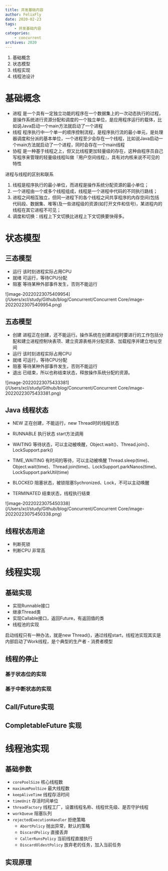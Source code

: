 ```yaml
---
title: 并发基础内容
author: FelixFly
date: 2020-02-23
tags:
    - 并发基础内容
categories: 
    - concurrent
archives: 2020
---
```


1. 基础概念
2. 状态模型
3. 线程实现
3. 线程池设计

<!-- more -->

# 基础概念

* 进程 是一个具有一定独立功能的程序在一个数据集上的一次动态执行的过程，是操作系统进行资源分配和调度的一个独立单位，是应用程序运行的载体，比如说Java启动一个main方法就启动了一个进程
* 线程 程序执行中一个单一的顺序控制流程，是程序执行流的最小单元，是处理器调度和分派的基本单位，一个进程至少会存在一个线程，比如说Java启动一个main方法就启动了一个进程，同时会存在一个main线程
* 协程 是一种基于线程之上，但又比线程更加轻量级的存在，这种由程序员自己写程序来管理的轻量级线程叫做『用户空间线程』，具有对内核来说不可见的特性

进程与线程的区别和联系

1. 线程是程序执行的最小单位，而进程是操作系统分配资源的最小单位；
2. 一个进程由一个或多个线程组成，线程是一个进程中代码的不同执行路线；
3. 进程之间相互独立，但同一进程下的各个线程之间共享程序的内存空间(包括代码段、数据集、堆等)及一些进程级的资源(如打开文件和信号)，某进程内的线程在其它进程不可见；
4. 调度和切换：线程上下文切换比进程上下文切换要快得多。

# 状态模型

## 三态模型

* 运行 该时刻进程实际占用CPU
* 就绪 可运行，等待CPU分配
* 阻塞 等待某种外部事件发生，否则不能运行

![image-20220223075409954](/Users/xcl/study/Github/blog/Concurrent/Concurrent Core/image-20220223075409954.png)

## 五态模型

* 创建 进程正在创建，还不能运行。操作系统在创建进程时要进行的工作包括分配和建立进程控制块表项、建立资源表格并分配资源、加载程序并建立地址空间
* 运行 该时刻进程实际占用CPU
* 就绪 可运行，等待CPU分配
* 阻塞 等待某种外部事件发生，否则不能运行
* 退出 已结束，所以也称结束状态，释放操作系统分配的资源。

![image-20220223075433381](/Users/xcl/study/Github/blog/Concurrent/Concurrent Core/image-20220223075433381.png)

## Java 线程状态

* NEW  正在创建，不能运行，new Thread时的线程状态
* RUNNABLE 执行状态 start方法调用
* WAITING 等待状态，可以主动被唤醒，Object.wait()、Thread.join()、LockSupport.park()
* TIME_WAITING 有时间的等待，可以主动被唤醒 Thread.sleep(time)、Object.wait(time)、Thread.join(time)、LockSupport.parkNanos(time)、LockSupport.parkUtil(time)

* BLOCKED   阻塞状态，被锁阻塞Sychronized、Lock，不可以主动唤醒
* TERMINATED 结束状态，线程执行结束

![image-20220223075450338](/Users/xcl/study/Github/blog/Concurrent/Concurrent Core/image-20220223075450338.png)

## 线程状态用途

* 判断死锁
* 判断CPU 非常高

# 线程实现

## 基础实现

* 实现Runnable接口
* 继承Thread类
* 实现Callable接口，返回Future，有返回值的类
* 线程池的实现

启动线程只有一种办法，就是new Thread()，通过线程start，线程池实现其实是内部启动了Work线程，是个典型的生产者 - 消费者模型

## 线程的停止

### 基于状态位的实现



### 基于中断状态的实现



## Call/Future实现



## CompletableFuture 实现



# 线程池实现

## 基础参数

* `corePoolSize` 核心线程数
* `maximumPoolSize` 最大线程数
* `keepAliveTime` 线程存活时间
* `timeUnit` 存活时间单位
* `threadFactory` 线程工厂，设置线程名称、线程优先级、是否守护线程
* `workQueue`  阻塞队列
* `rejectedExecutionHandler` 拒绝策略
  * `AbortPolicy` 抛出异常，默认的策略
  * `DiscardPolicy` 直接丢弃
  * `CallerRunsPolicy` 当前线程直接执行
  * `DiscardOldestPolicy` 放弃老的任务，加入当前任务

## 实现原理

